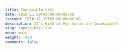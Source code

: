 ```yaml
---
title: Impossible List
date: 2018-11-29T09:00:00+06:00
lastmod: 2018-11-29T09:00:00+06:00
description: It’s Kind of Fun to do the Impossible!
slug: impossible-list
menu: main
weight: -420
comments: false
---
```

